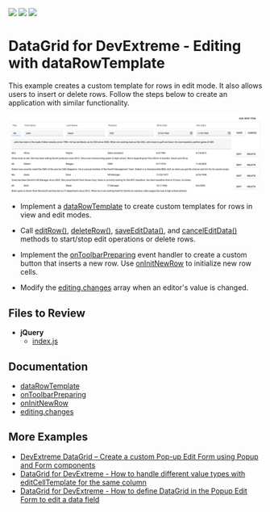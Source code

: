 <!-- default badges list -->
![](https://img.shields.io/endpoint?url=https://codecentral.devexpress.com/api/v1/VersionRange/665039433/23.1.3%2B)
[![](https://img.shields.io/badge/Open_in_DevExpress_Support_Center-FF7200?style=flat-square&logo=DevExpress&logoColor=white)](https://supportcenter.devexpress.com/ticket/details/T1177465)
[![](https://img.shields.io/badge/📖_How_to_use_DevExpress_Examples-e9f6fc?style=flat-square)](https://docs.devexpress.com/GeneralInformation/403183)
<!-- default badges end -->

# DataGrid for DevExtreme - Editing with dataRowTemplate

This example creates a custom template for rows in edit mode. It also allows users to insert or delete rows. Follow the steps below to create an application with similar functionality. 

<div align="center"><img alt="DataGrid for DevExtreme - Editing with dataRowTemplate" src="ediing-with-dataRowTemplate.png" /></div>

- Implement a [dataRowTemplate](https://js.devexpress.com/Documentation/ApiReference/UI_Components/dxDataGrid/Configuration/#dataRowTemplate) to create custom templates for rows in view and edit modes.

- Call [editRow()](https://js.devexpress.com/Documentation/ApiReference/UI_Components/dxDataGrid/Methods/#editRowrowIndex), [deleteRow()](https://js.devexpress.com/Documentation/ApiReference/UI_Components/dxDataGrid/Methods/#deleteRowrowIndex), [saveEditData()](https://js.devexpress.com/Documentation/ApiReference/UI_Components/dxDataGrid/Methods/#saveEditData), and [cancelEditData()](https://js.devexpress.com/Documentation/ApiReference/UI_Components/dxDataGrid/Methods/#cancelEditData) methods to start/stop edit operations or delete rows.

- Implement the [onToolbarPreparing](https://js.devexpress.com/Documentation/ApiReference/UI_Components/dxDataGrid/Configuration/#onToolbarPreparing) event handler to create a custom button that inserts a new row. Use [onInitNewRow](https://js.devexpress.com/Documentation/ApiReference/UI_Components/dxDataGrid/Configuration/#onInitNewRow) to initialize new row cells.

- Modify the [editing.changes](https://js.devexpress.com/Documentation/ApiReference/UI_Components/dxDataGrid/Configuration/editing/changes/) array when an editor's value is changed.

## Files to Review

- **jQuery**
  - [index.js](jQuery/src/index.js)

## Documentation

- [dataRowTemplate](https://js.devexpress.com/Documentation/ApiReference/UI_Components/dxDataGrid/Configuration/#dataRowTemplate)
- [onToolbarPreparing](https://js.devexpress.com/Documentation/ApiReference/UI_Components/dxDataGrid/Configuration/#onToolbarPreparing)
- [onInitNewRow](https://js.devexpress.com/Documentation/ApiReference/UI_Components/dxDataGrid/Configuration/#onInitNewRow)
- [editing.changes](https://js.devexpress.com/Documentation/ApiReference/UI_Components/dxDataGrid/Configuration/editing/changes/)

## More Examples

- [DevExtreme DataGrid – Create a custom Pop-up Edit Form using Popup and Form components](https://github.com/DevExpress-Examples/devextreme-datagrid-custom-editing-form)
- [DataGrid for DevExtreme - How to handle different value types with editCellTemplate for the same column](https://github.com/DevExpress-Examples/devextreme-datagrid-dynamic-type-column)
- [DataGrid for DevExtreme - How to define DataGrid in the Popup Edit Form to edit a data field](https://github.com/DevExpress-Examples/devextreme-datagrid-show-grid-in-popup-edit-form)
